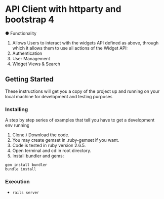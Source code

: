 # API Client with httparty and bootstrap 4

● Functionality
1. Allows Users to interact with the widgets API defined as above, through which it allows them to use
all actions of the Widget API:
2. Authentication
3. User Management
4. Widget Views & Search

## Getting Started

These instructions will get you a copy of the project up and running on your local machine for development and testing purposes


### Installing

A step by step series of examples that tell you have to get a development env running

1. Clone / Download the code.
2. You may create gemset in .ruby-gemset if you want.
3. Code is tested in ruby version 2.6.5.
4. Open terminal and cd in root directory.
5. Install bundler and gems:

```
gem install bundler
bundle install
```

### Execution

- `rails server`

